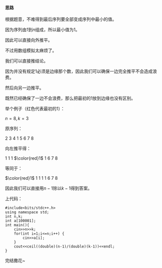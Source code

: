 #### 思路

根据题意，不难得到最后序列要全部变成序列中最小的值。

因为序列由$1$到$n$组成，所以最小值为$1$。

因此可以直接向外推平。

不过用数组模拟太麻烦了。

我们可以直接推结论。

因为并没有规定$1$必须是边缘那个数，因此我们可以确保一边完全推平不会造成浪费。

然后向另一边推平。

既然已经确保了一边不会浪费，那么把最初的$1$放到边缘也没有区别。

举个例子（红色代表最初的$1$）：

$n=8,k=3$

原序列：

$2$ $3$ $4$ $1$ $5$ $6$ $7$ $8$

向左推平得：

$1$ $1$ $1$ $\color{red}1$ $1$ $6$ $7$ $8$

等同于：

$\color{red}1$ $1$ $1$ $1$  $1$ $6$ $7$ $8$

因此我们可以直接用$n-1$除以$k-1$得到答案。

上代码：

```
#include<bits/stdc++.h>
using namespace std;
int n,k;
int a[100001];
int main(){
	cin>>n>>k;
	for(int i=1;i<=n;i++) {
		cin>>a[i];
	} 
	cout<<ceil((double)(n-1)/(double)(k-1))<<endl;
}
```

完结撒花~